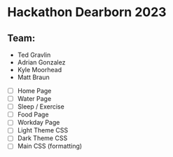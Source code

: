 # Hackathon Dearborn 2023

## Team:
- Ted Gravlin
- Adrian Gonzalez
- Kyle Moorhead
- Matt Braun

- [ ] Home Page
- [ ] Water Page
- [ ] Sleep / Exercise
- [ ] Food Page
- [ ] Workday Page
- [ ] Light Theme CSS
- [ ] Dark Theme CSS
- [ ] Main CSS (formatting)
